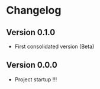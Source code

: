 # Changelog

## Version 0.1.0

- First consolidated version (Beta)
## Version 0.0.0

- Project startup !!!
